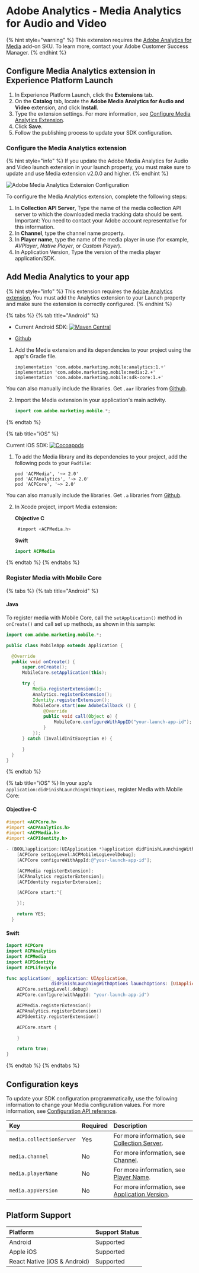 # Adobe Analytics - Media Analytics for Audio and Video

{% hint style="warning" %}
This extension requires the [Adobe Analytics for Media](https://docs.adobe.com/content/help/en/media-analytics/using/media-overview.html) add-on SKU. To learn more, contact your Adobe Customer Success Manager.
{% endhint %}

## Configure Media Analytics extension in Experience Platform Launch

1. In Experience Platform Launch, click the **Extensions** tab.
2. On the **Catalog** tab, locate the **Adobe Media Analytics for Audio and Video** extension, and click **Install**.
3. Type the extension settings.   For more information, see [Configure Media Analytics Extension](./#configure-media-analytics-extension).
4. Click **Save**.
5. Follow the publishing process to update your SDK configuration.

### Configure the Media Analytics extension

{% hint style="info" %}
If you update the Adobe Media Analytics for Audio and Video launch extension in your launch property, you must make sure to update and use Media extension v2.0.0 and higher.
{% endhint %}

![Adobe Media Analytics Extension Configuration](../../.gitbook/assets/ext-ma-configuration.png)

To configure the Media Analytics extension, complete the following steps:

1. In **Collection API Server**, Type the name of the media collection API server to which the downloaded media tracking data should be sent. Important: You need to contact your Adobe account representative for this information.
2. In **Channel**, type the channel name property.
3. In **Player name**, type the name of the media player in use \(for example, _AVPlayer_, _Native Player_, or _Custom Player_\).
4. In Application Version, Type the version of the media player application/SDK.

## Add Media Analytics to your app

{% hint style="info" %}
This extension requires the [Adobe Analytics extension](../adobe-analytics/). You must add the Analytics extension to your Launch property and make sure the extension is correctly configured.
{% endhint %}

{% tabs %}
{% tab title="Android" %}
* Current Android SDK: [![Maven Central](https://img.shields.io/maven-central/v/com.adobe.marketing.mobile/media.svg?logo=android&logoColor=white&label=media&style=flat-square)](https://mvnrepository.com/artifact/com.adobe.marketing.mobile/media)

* [Github](https://github.com/Adobe-Marketing-Cloud/acp-sdks/tree/master/android)

1. Add the Media extension and its dependencies to your project using the app's Gradle file.

   ```text
   implementation 'com.adobe.marketing.mobile:analytics:1.+'
   implementation 'com.adobe.marketing.mobile:media:2.+'
   implementation 'com.adobe.marketing.mobile:sdk-core:1.+'
   ```
You can also manually include the libraries. Get `.aar` libraries from [Github](https://github.com/Adobe-Marketing-Cloud/acp-sdks/tree/master/android).

2. Import the Media extension in your application's main activity.

   ```java
   import com.adobe.marketing.mobile.*;
   ```
{% endtab %}

{% tab title="iOS" %}

Current iOS SDK: [![Cocoapods](https://img.shields.io/cocoapods/v/ACPMedia.svg?color=orange&label=ACPMedia&logo=apple&logoColor=white&style=flat-square)](https://cocoapods.org/pods/ACPMedia)

1. To add the Media library and its dependencies to your project, add the following pods to your `Podfile`:

   ```text
   pod 'ACPMedia', '~> 2.0'
   pod 'ACPAnalytics', '~> 2.0'
   pod 'ACPCore', '~> 2.0'
   ```

You can also manually include the libraries. Get `.a` libraries from [Github](https://github.com/Adobe-Marketing-Cloud/acp-sdks/tree/master/iOS).

2. In Xcode project, import Media extension:

   **Objective C**

   ```objectivec
    #import <ACPMedia.h>
   ```

   **Swift**

   ```swift
   import ACPMedia
   ```

{% endtab %}
{% endtabs %}


### Register Media with Mobile Core

{% tabs %}
{% tab title="Android" %}
#### Java

To register media with Mobile Core, call the `setApplication()` method in `onCreate()` and call set up methods, as shown in this sample:

```java
import com.adobe.marketing.mobile.*;

public class MobileApp extends Application {

  @Override
  public void onCreate() {
      super.onCreate();
      MobileCore.setApplication(this);

      try {
          Media.registerExtension();
          Analytics.registerExtension();
          Identity.registerExtension();
          MobileCore.start(new AdobeCallback () {
              @Override
              public void call(Object o) {
                  MobileCore.configureWithAppID("your-launch-app-id");
              }
          });
      } catch (InvalidInitException e) {

      }
  }
}
```
{% endtab %}

{% tab title="iOS" %}
In your app's `application:didFinishLaunchingWithOptions`, register Media with Mobile Core:

#### Objective-C

```objectivec
#import <ACPCore.h>
#import <ACPAnalytics.h>
#import <ACPMedia.h>
#import <ACPIdentity.h>

- (BOOL)application:(UIApplication *)application didFinishLaunchingWithOptions:(NSDictionary *)launchOptions {
    [ACPCore setLogLevel:ACPMobileLogLevelDebug];
    [ACPCore configureWithAppId:@"your-launch-app-id"];

    [ACPMedia registerExtension];
    [ACPAnalytics registerExtension];
    [ACPIdentity registerExtension];

    [ACPCore start:^{

    }];

    return YES;
  }
```

#### Swift

```swift
import ACPCore
import ACPAnalytics
import ACPMedia
import ACPIdentity
import ACPLifecycle

func application(_ application: UIApplication,
                 didFinishLaunchingWithOptions launchOptions: [UIApplication.LaunchOptionsKey: Any]?) -> Bool {
    ACPCore.setLogLevel(.debug)
    ACPCore.configure(withAppId: "your-launch-app-id")

    ACPMedia.registerExtension()
    ACPAnalytics.registerExtension()
    ACPIdentity.registerExtension()

    ACPCore.start {

    }

    return true;
}
```
{% endtab %}
{% endtabs %}

## Configuration keys

To update your SDK configuration programmatically, use the following information to change your Media configuration values. For more information, see [Configuration API reference](https://aep-sdks.gitbook.io/docs/using-mobile-extensions/mobile-core/configuration/configuration-api-reference).

| Key | Required | Description |
| :--- | :--- | :--- |
| `media.collectionServer` | Yes | For more information, see [Collection Server](./#collection-api-server). |
| `media.channel` | No | For more information, see [Channel](./#channel). |
| `media.playerName` | No | For more information, see [Player Name](./#player-name). |
| `media.appVersion` | No | For more information, see [Application Version](./#application-version). |


## Platform Support
| Platform | Support Status |
| :--- | :--- |
| Android | Supported |
| Apple iOS​ | Supported |
| React Native \(iOS & Android\) | Supported |

